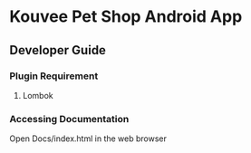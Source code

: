 # Kouvee Pet Shop Android App

## Developer Guide
### Plugin Requirement
1. Lombok
### Accessing Documentation
Open Docs/index.html in the web browser
